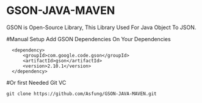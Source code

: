 # GSON-JAVA-MAVEN

GSON is Open-Source Library, This Library Used For Java Object To JSON.

#Manual Setup
Add GSON Dependencies On Your Dependencies
```
  <dependency>
      <groupId>com.google.code.gson</groupId>
      <artifactId>gson</artifactId>
      <version>2.10.1</version>
  </dependency>
```

#Or 
first Needed Git VC

```
git clone https://github.com/Asfung/GSON-JAVA-MAVEN.git
```
